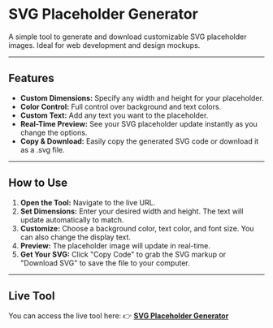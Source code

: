 # **SVG Placeholder Generator**

A simple tool to generate and download customizable SVG placeholder images. Ideal for web development and design mockups.

---

## **Features**

* **Custom Dimensions:** Specify any width and height for your placeholder.
* **Color Control:** Full control over background and text colors.
* **Custom Text:** Add any text you want to the placeholder.
* **Real-Time Preview:** See your SVG placeholder update instantly as you change the options.
* **Copy & Download:** Easily copy the generated SVG code or download it as a .svg file.

---

## **How to Use**

1. **Open the Tool:** Navigate to the live URL.
2. **Set Dimensions:** Enter your desired width and height. The text will update automatically to match.
3. **Customize:** Choose a background color, text color, and font size. You can also change the display text.
4. **Preview:** The placeholder image will update in real-time.
5. **Get Your SVG:** Click "Copy Code" to grab the SVG markup or "Download SVG" to save the file to your computer.

---

## **Live Tool**

You can access the live tool here:
👉 [**SVG Placeholder Generator**](https://itxcrusher.github.io/svg-placeholder-generator/)
